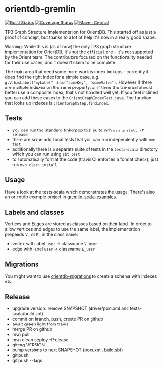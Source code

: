 # orientdb-gremlin

[![Build Status](https://travis-ci.org/orientechnologies/orientdb-gremlin.svg?branch=master)](https://travis-ci.org/orientechnologies/orientdb-gremlin) [![Coverage Status](https://coveralls.io/repos/github/orientechnologies/orientdb-gremlin/badge.svg?branch=master)](https://coveralls.io/github/orientechnologies/orientdb-gremlin?branch=master) [![Maven Central](https://maven-badges.herokuapp.com/maven-central/com.michaelpollmeier/orientdb-gremlin/badge.svg)](https://maven-badges.herokuapp.com/maven-central/com.michaelpollmeier/orientdb-gremlin/) 

TP3 Graph Structure Implementation for OrientDB. This started off as just a proof of concept, but thanks to a lot of help it's now in a really good shape. 

Warning: While this is (as of now) the only TP3 graph structure implementation for OrientDB, it's not the `official` one - it's not supported by the Orient team. The contributors focused on the functionality needed for their use cases, and it doesn't claim to be complete. 

The main area that need some more work is index lookups - currently it does find the right index for a simple case, e.g. `g.V.hasLabel("myLabel").has("someKey", "someValue")`. However if there are multiple indexes on the same property, or if there the traversal should better use a composite index, that's not handled well yet. If you feel inclined you can add these cases to the `OrientGraphIndexTest.java`. The function that looks up indexes is `OrientGraphStep.findIndex`.

## Tests
* you can run the standard tinkerpop test suite with `mvn install -P release`
* there are some additional tests that you can run independently with `mvn test`
* additionally there is a separate suite of tests in the `tests-scala` directory which you can run using `sbt test`
* to automatically format the code (travis CI enforces a format check), just run `mvn clean install`

## Usage
Have a look at the tests-scala which demonstrates the usage. There's also an orientdb example project in [gremlin-scala-examples](https://github.com/mpollmeier/gremlin-scala-examples).

## Labels and classes
Vertices and Edges are stored as classes based on their label. In order to allow vertices and edges to use the same label, the implementation prepends `V_` or `E_` in the class name:
* vertex with label `user` -> classname `V_user`
* edge with label `user` -> classname `E_user`

## Migrations
You might want to use [orientdb-migrations](https://github.com/springnz/orientdb-migrations) to create a schema with indexes etc. 

## Release
* upgrade version: remove SNAPSHOT (driver/pom.xml and tests-scala/build.sbt)
* commit on branch, push, create PR on github
* await green light from travis
* merge PR on github
* mvn pull
* mvn clean deploy -Prelease
* git tag VERSION
* bump versions to next SNAPSHOT (pom.xml, build.sbt)
* git push
* git push --tags
